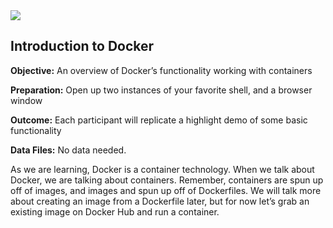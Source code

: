 
<img src="https://user-images.githubusercontent.com/21102559/41428354-d2fd1052-6fd7-11e8-8824-d4873955d89c.png">

## Introduction to Docker 

**Objective:** An overview of Docker’s functionality working with containers<br>

**Preparation:** Open up two instances of your favorite shell, and a browser window<br>

**Outcome:** Each participant will replicate a highlight demo of some basic functionality<br>

**Data Files:** No data needed.<br>

As we are learning, Docker is a container technology. When we talk about Docker, we are talking about containers. Remember, containers are spun up off of images, and images and spun up off of Dockerfiles. We will talk more about creating an image from a Dockerfile later, but for now let’s grab an existing image on Docker Hub and run a container.